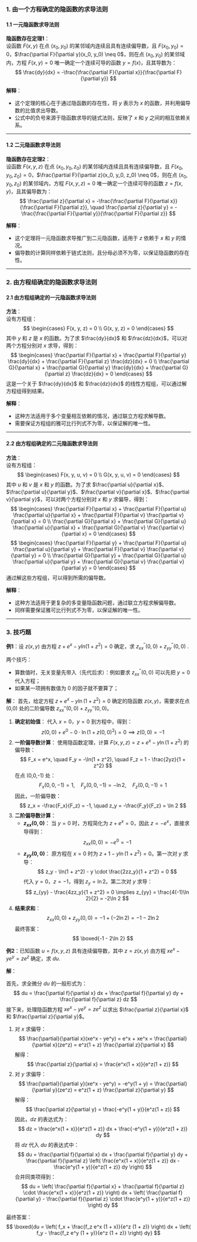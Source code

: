### 1. 由一个方程确定的隐函数的求导法则

#### 1.1 一元隐函数求导法则

**隐函数存在定理1**：  
设函数 $F(x, y)$ 在点 $(x_0, y_0)$ 的某邻域内连续且具有连续偏导数，且 $F(x_0, y_0) = 0$，$\frac{\partial F}{\partial y}(x_0, y_0) \neq 0$，则在点 $(x_0, y_0)$ 的某邻域内，方程 $F(x, y) = 0$ 唯一确定一个连续可导的函数 $y = f(x)$，且其导数为：
$$
\frac{dy}{dx} = -\frac{\frac{\partial F}{\partial x}}{\frac{\partial F}{\partial y}}
$$

**解释**：  
- 这个定理的核心在于通过隐函数的存在性，将 $y$ 表示为 $x$ 的函数，并利用偏导数的比值求出导数。
- 公式中的负号来源于隐函数求导的链式法则，反映了 $x$ 和 $y$ 之间的相互依赖关系。

---

#### 1.2 二元隐函数求导法则

**隐函数存在定理2**：  
设函数 $F(x, y, z)$ 在点 $(x_0, y_0, z_0)$ 的某邻域内连续且具有连续偏导数，且 $F(x_0, y_0, z_0) = 0$，$\frac{\partial F}{\partial z}(x_0, y_0, z_0) \neq 0$，则在点 $(x_0, y_0, z_0)$ 的某邻域内，方程 $F(x, y, z) = 0$ 唯一确定一个连续可导的函数 $z = f(x, y)$，且其偏导数为：
$$
\frac{\partial z}{\partial x} = -\frac{\frac{\partial F}{\partial x}}{\frac{\partial F}{\partial z}}, \quad \frac{\partial z}{\partial y} = -\frac{\frac{\partial F}{\partial y}}{\frac{\partial F}{\partial z}}
$$

**解释**：  
- 这个定理将一元隐函数求导推广到二元隐函数，适用于 $z$ 依赖于 $x$ 和 $y$ 的情况。
- 偏导数的计算同样依赖于链式法则，且分母必须不为零，以保证隐函数的存在性。

---

### 2. 由方程组确定的隐函数求导法则

#### 2.1 由方程组确定的一元隐函数求导法则

**方法**：  
设有方程组：
$$
\begin{cases}
F(x, y, z) = 0 \\
G(x, y, z) = 0
\end{cases}
$$
其中 $y$ 和 $z$ 是 $x$ 的函数。为了求 $\frac{dy}{dx}$ 和 $\frac{dz}{dx}$，可以对两个方程分别对 $x$ 求导，得到：
$$
\begin{cases}
\frac{\partial F}{\partial x} + \frac{\partial F}{\partial y} \frac{dy}{dx} + \frac{\partial F}{\partial z} \frac{dz}{dx} = 0 \\
\frac{\partial G}{\partial x} + \frac{\partial G}{\partial y} \frac{dy}{dx} + \frac{\partial G}{\partial z} \frac{dz}{dx} = 0
\end{cases}
$$
这是一个关于 $\frac{dy}{dx}$ 和 $\frac{dz}{dx}$ 的线性方程组，可以通过解方程组得到结果。

**解释**：  
- 这种方法适用于多个变量相互依赖的情况，通过联立方程求解导数。
- 需要保证方程组的雅可比行列式不为零，以保证解的唯一性。

---

#### 2.2 由方程组确定的二元隐函数求导法则

**方法**：  
设有方程组：
$$
\begin{cases}
F(x, y, u, v) = 0 \\
G(x, y, u, v) = 0
\end{cases}
$$
其中 $u$ 和 $v$ 是 $x$ 和 $y$ 的函数。为了求 $\frac{\partial u}{\partial x}$、$\frac{\partial u}{\partial y}$、$\frac{\partial v}{\partial x}$、$\frac{\partial v}{\partial y}$，可以对两个方程分别对 $x$ 和 $y$ 求偏导，得到：
$$
\begin{cases}
\frac{\partial F}{\partial x} + \frac{\partial F}{\partial u} \frac{\partial u}{\partial x} + \frac{\partial F}{\partial v} \frac{\partial v}{\partial x} = 0 \\
\frac{\partial G}{\partial x} + \frac{\partial G}{\partial u} \frac{\partial u}{\partial x} + \frac{\partial G}{\partial v} \frac{\partial v}{\partial x} = 0
\end{cases}
$$
$$
\begin{cases}
\frac{\partial F}{\partial y} + \frac{\partial F}{\partial u} \frac{\partial u}{\partial y} + \frac{\partial F}{\partial v} \frac{\partial v}{\partial y} = 0 \\
\frac{\partial G}{\partial y} + \frac{\partial G}{\partial u} \frac{\partial u}{\partial y} + \frac{\partial G}{\partial v} \frac{\partial v}{\partial y} = 0
\end{cases}
$$
通过解这些方程组，可以得到所需的偏导数。

**解释**：  
- 这种方法适用于更复杂的多变量隐函数问题，通过联立方程求解偏导数。
- 同样需要保证雅可比行列式不为零，以保证解的唯一性。

---
### 3. 技巧题

**例1**：设 $z(x, y)$ 由方程 $z+e^x-yln(1+z^2)=0$ 确定，求 $z^{''}_{xx}(0,0)+z^{''}_{yy}(0,0)$ .

两个技巧：
- 算数值时，无关变量先带入（先代后求）：例如要求 $z^{''}_{xx}(0,0)$ 可以先把 $y=0$ 代入方程；
- 如果某一项拥有数值为 $0$ 的因子就不要算了；

**解**：
首先，给定方程 $z + e^x - y \ln(1 + z^2) = 0$ 确定的隐函数 $z(x, y)$，需要求在点 (0,0) 处的二阶偏导数 $z_{xx}''(0,0) + z_{yy}''(0,0)$。
1. **确定初始值**：
   代入 $x = 0$，$y = 0$ 到方程中，得到：
$$
z(0,0) + e^0 - 0 \cdot \ln(1 + z(0,0)^2) = 0 \implies z(0,0) = -1
$$
2. **一阶偏导数计算**：
   使用隐函数定理，计算 $F(x, y, z) = z + e^x - y \ln(1 + z^2)$ 的偏导数：
$$
F_x = e^x, \quad F_y = -\ln(1 + z^2), \quad F_z = 1 - \frac{2yz}{1 + z^2}
$$
   在点 (0,0,-1) 处：
$$
F_x(0,0,-1) = 1, \quad F_y(0,0,-1) = -\ln 2, \quad F_z(0,0,-1) = 1
$$
   因此，一阶偏导数：
$$
z_x = -\frac{F_x}{F_z} = -1, \quad z_y = -\frac{F_y}{F_z} = \ln 2
$$
3. **二阶偏导数计算**：
   - **$z_{xx}(0,0)$**：
     当 $y = 0$ 时，方程简化为 $z + e^x = 0$，因此 $z = -e^x$，直接求导得到：
$$
z_{xx}(0,0) = -e^0 = -1
$$
   - **$z_{yy}(0,0)$**：
     原方程在 $x = 0$ 时为 $z + 1 - y \ln(1 + z^2) = 0$。第一次对 $y$ 求导：
$$
z_y - \ln(1 + z^2) - y \cdot \frac{2zz_y}{1 + z^2} = 0
$$
     代入 $y = 0$，$z = -1$，得到 $z_y = \ln 2$。第二次对 $y$ 求导：
$$
z_{yy} - \frac{4zz_y}{1 + z^2} = 0 \implies z_{yy} = \frac{4(-1)\ln 2}{2} = -2\ln 2
$$
4. **结果求和**：
$$
z_{xx}(0,0) + z_{yy}(0,0) = -1 + (-2\ln 2) = -1 - 2\ln 2
$$
最终答案：
$$
\boxed{-1 - 2\ln 2}
$$

**例2**：已知函数 $u=f(x,y,z)$ 具有连续偏导数，其中 $z=z(x,y)$ 由方程 $xe^x-ye^y=ze^z$ 确定，求 $du$.

**解**：

首先，求全微分 $du$ 的一般形式为：
$$
du = \frac{\partial f}{\partial x} dx + \frac{\partial f}{\partial y} dy + \frac{\partial f}{\partial z} dz
$$
接下来，处理隐函数方程 $xe^x - ye^y = ze^z$ 以求出 $\frac{\partial z}{\partial x}$ 和 $\frac{\partial z}{\partial y}$。
1. 对 $x$ 求偏导：
$$
\frac{\partial}{\partial x}(xe^x - ye^y) = e^x + xe^x = \frac{\partial}{\partial x}(ze^z) = e^z(1 + z) \frac{\partial z}{\partial x}
$$
   解得：
$$
\frac{\partial z}{\partial x} = \frac{e^x(1 + x)}{e^z(1 + z)}
$$
2. 对 $y$ 求偏导：
$$
\frac{\partial}{\partial y}(xe^x - ye^y) = -e^y(1 + y) = \frac{\partial}{\partial y}(ze^z) = e^z(1 + z) \frac{\partial z}{\partial y}
$$
   解得：
$$
\frac{\partial z}{\partial y} = \frac{-e^y(1 + y)}{e^z(1 + z)}
$$
因此，$dz$ 的表达式为：
$$
dz = \frac{e^x(1 + x)}{e^z(1 + z)} dx + \frac{-e^y(1 + y)}{e^z(1 + z)} dy
$$
将 $dz$ 代入 $du$ 的表达式中：
$$
du = \frac{\partial f}{\partial x} dx + \frac{\partial f}{\partial y} dy + \frac{\partial f}{\partial z} \left( \frac{e^x(1 + x)}{e^z(1 + z)} dx - \frac{e^y(1 + y)}{e^z(1 + z)} dy \right)
$$
合并同类项得到：
$$
du = \left( \frac{\partial f}{\partial x} + \frac{\partial f}{\partial z} \cdot \frac{e^x(1 + x)}{e^z(1 + z)} \right) dx + \left( \frac{\partial f}{\partial y} - \frac{\partial f}{\partial z} \cdot \frac{e^y(1 + y)}{e^z(1 + z)} \right) dy
$$

最终答案：
$$
\boxed{du = \left( f_x + \frac{f_z e^x (1 + x)}{e^z (1 + z)} \right) dx + \left( f_y - \frac{f_z e^y (1 + y)}{e^z (1 + z)} \right) dy}
$$










